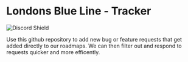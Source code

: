 # Londons Blue Line - Tracker
![Discord Shield](https://discordapp.com/api/guilds/908039683106308157/widget.png?style=shield)

Use this github repository to add new bug or feature requests that get added directly to our roadmaps. We can then filter out and respond to requests quicker and more efficently.
